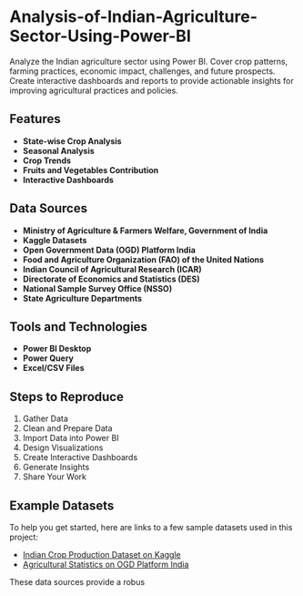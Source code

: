 # Analysis-of-Indian-Agriculture-Sector-Using-Power-BI
Analyze the Indian agriculture sector using Power BI. Cover crop patterns, farming practices, economic impact, challenges, and future prospects. Create interactive dashboards and reports to provide actionable insights for improving agricultural practices and policies.
## Features
- **State-wise Crop Analysis**
- **Seasonal Analysis**
- **Crop Trends**
- **Fruits and Vegetables Contribution**
- **Interactive Dashboards**

## Data Sources
- **Ministry of Agriculture & Farmers Welfare, Government of India**
- **Kaggle Datasets**
- **Open Government Data (OGD) Platform India**
- **Food and Agriculture Organization (FAO) of the United Nations**
- **Indian Council of Agricultural Research (ICAR)**
- **Directorate of Economics and Statistics (DES)**
- **National Sample Survey Office (NSSO)**
- **State Agriculture Departments**

## Tools and Technologies
- **Power BI Desktop**
- **Power Query**
- **Excel/CSV Files**

## Steps to Reproduce
1. Gather Data
2. Clean and Prepare Data
3. Import Data into Power BI
4. Design Visualizations
5. Create Interactive Dashboards
6. Generate Insights
7. Share Your Work

## Example Datasets
To help you get started, here are links to a few sample datasets used in this project:
- [Indian Crop Production Dataset on Kaggle](https://www.kaggle.com/rohitsahoo/agriculture-crops-production-in-india)
- [Agricultural Statistics on OGD Platform India](https://data.gov.in/sector/agriculture)

These data sources provide a robus
